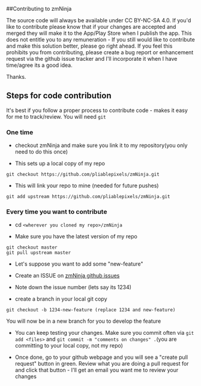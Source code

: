 ##Contributing to zmNinja

The source code will always be available under CC BY-NC-SA 4.0. If you'd like to contribute please know that if your changes are accepted and merged they will make it to the App/Play Store when I publish the app. This does not entitle you to any remuneration - If you still would like to contribute and make this solution better, please go right ahead. If you feel this prohibits you from contributing, please create a bug report or enhancement request via the github issue tracker and I'll incorporate it when I have time/agree its a good idea.

Thanks.


## Steps for code contribution

It's best if you follow a proper process to contribute code - makes it easy for me to track/review. You will need `git` 

### One time 
* checkout zmNinja and make sure you link it to my repository(you only need to do this once) 

* This sets up a local copy of my repo
```
git checkout https://github.com/pliablepixels/zmNinja.git
```
* This will link your repo to mine (needed for future pushes)
```
git add upstream https://github.com/pliablepixels/zmNinja.git
```


### Every time you want to contribute
* cd `<wherever you cloned my repo>/zmNinja`

* Make sure you have the latest version of my repo

```
git checkout master
git pull upstream master

```

* Let's suppose you want to add some "new-feature"

* Create an ISSUE on [zmNinja github issues](https://github.com/pliablepixels/zmNinja/issues)

* Note down the issue number (lets say its 1234)

* create a branch in your local git copy
```
git checkout -b 1234-new-feature (replace 1234 and new-feature)
```

You will now be in a new branch for you to develop the feature

* You can keep testing your changes. Make sure you commit often via `git add <files>` and `git commit -m "comments on changes" .`(you are committing to your local copy, not my repo)

* Once done, go to your github webpage and you will see a "create pull request" button in green. Review what you are doing a pull request for and click that button - I'll get an email you want me to review your changes





